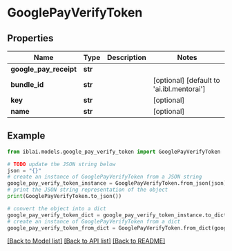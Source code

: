 # GooglePayVerifyToken


## Properties

Name | Type | Description | Notes
------------ | ------------- | ------------- | -------------
**google_pay_receipt** | **str** |  | 
**bundle_id** | **str** |  | [optional] [default to 'ai.ibl.mentorai']
**key** | **str** |  | [optional] 
**name** | **str** |  | [optional] 

## Example

```python
from iblai.models.google_pay_verify_token import GooglePayVerifyToken

# TODO update the JSON string below
json = "{}"
# create an instance of GooglePayVerifyToken from a JSON string
google_pay_verify_token_instance = GooglePayVerifyToken.from_json(json)
# print the JSON string representation of the object
print(GooglePayVerifyToken.to_json())

# convert the object into a dict
google_pay_verify_token_dict = google_pay_verify_token_instance.to_dict()
# create an instance of GooglePayVerifyToken from a dict
google_pay_verify_token_from_dict = GooglePayVerifyToken.from_dict(google_pay_verify_token_dict)
```
[[Back to Model list]](../README.md#documentation-for-models) [[Back to API list]](../README.md#documentation-for-api-endpoints) [[Back to README]](../README.md)


